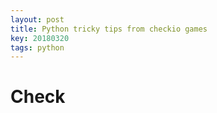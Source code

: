 ```yaml
---
layout: post
title: Python tricky tips from checkio games
key: 20180320
tags: python
---
```


# Check

